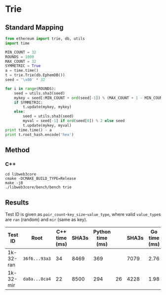 # Trie

## Standard Mapping

```python
from ethereum import trie, db, utils
import time

MIN_COUNT = 32
ROUNDS = 1000
MAX_COUNT = 32
SYMMETRIC = True
a = time.time()
t = trie.Trie(db.EphemDB())
seed = '\x00' * 32

for i in range(ROUNDS):
    seed = utils.sha3(seed)
    mykey = seed[:MIN_COUNT + ord(seed[-1]) % (MAX_COUNT + 1 - MIN_COUNT)]
    if SYMMETRIC:
        t.update(mykey, mykey)
    else:
        seed = utils.sha3(seed)
        myval = seed[-1] if ord(seed[0]) % 2 else seed
        t.update(mykey, myval)
print time.time() - a 
print t.root_hash.encode('hex')
```

## Method

### C++

```
cd libweb3core
cmake -DCMAKE_BUILD_TYPE=Release
make -j8
./libweb3core/bench/bench trie
```

## Results

Test ID is given as `pair_count`-`key_size`-`value_type`, where valid `value_type`s are `ran` (random) and `mir` (same as key).

| Test ID   | Root | C++ time (ms) | SHA3s | Python time (ms) | | SHA3s | Go time (ms) |
| --------- | ---- | ---- | ----- | ------ | -----| ----- | ----- |
| 1k-32-ran | `36f6...93a3` | 34   | 8469  | 369    |      | 7079  | 2.76 |
| 1k-32-mir | `da8a...0ca4` | 22   | 8500  | 294    | 26   | 4228  | 1.98 |